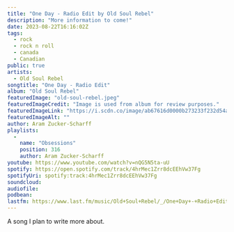 ```yaml
---
title: "One Day - Radio Edit by Old Soul Rebel"
description: "More information to come!"
date: 2023-08-22T16:16:02Z
tags:
  - rock
  - rock n roll
  - canada
  - Canadian
public: true
artists:
  - Old Soul Rebel
songtitle: "One Day - Radio Edit"
album: "Old Soul Rebel"
featuredImage: "old-soul-rebel.jpeg"
featuredImageCredit: "Image is used from album for review purposes."
featuredImageLink: "https://i.scdn.co/image/ab67616d0000b273233f232d54a9491873633e8d"
featuredImageAlt: ""
author: Aram Zucker-Scharff
playlists:
  -
    name: "Obsessions"
    position: 316
    author: Aram Zucker-Scharff
youtube: https://www.youtube.com/watch?v=nQG5N5ta-uU
spotify: https://open.spotify.com/track/4hrMec1Zrr8dcEEhVw37Fg
spotifyUri: spotify:track:4hrMec1Zrr8dcEEhVw37Fg
soundcloud:
audiofile:
podbean:
lastfm: https://www.last.fm/music/Old+Soul+Rebel/_/One+Day+-+Radio+Edit
---
```


A song I plan to write more about.
		